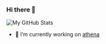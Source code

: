### Hi there 👋

![My GitHub Stats](https://github-readme-stats.vercel.app/api/?username=joeangry&show_icons=true&title_color=fff&icon_color=79ff97&text_color=9f9f9f&bg_color=151515)
- 🔭 I’m currently working on [athena](https://github.com/joeangry/athena)
<!--
**joeangry/joeangry** is a ✨ _special_ ✨ repository because its `README.md` (this file) appears on your GitHub profile.

Here are some ideas to get you started:

- 🔭 I’m currently working on ...
- 🌱 I’m currently learning ...
- 👯 I’m looking to collaborate on ...
- 🤔 I’m looking for help with ...
- 💬 Ask me about ...
- 📫 How to reach me: ...
- 😄 Pronouns: ...
- ⚡ Fun fact: ...
-->
